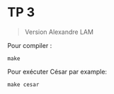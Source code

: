 # TP 3

> Version Alexandre LAM

Pour compiler :

`make`

Pour exécuter César par example:

`make cesar`
